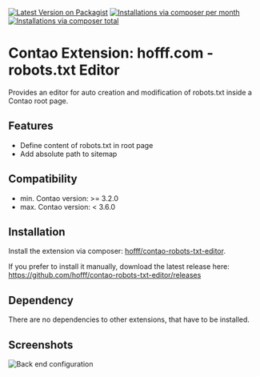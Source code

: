 [![Latest Version on Packagist](http://img.shields.io/packagist/v/hofff/contao-robots-txt-editor.svg?style=flat)](https://packagist.org/packages/hofff/contao-robots-txt-editor)
[![Installations via composer per month](http://img.shields.io/packagist/dm/hofff/contao-robots-txt-editor.svg?style=flat)](https://packagist.org/packages/hofff/contao-robots-txt-editor)
[![Installations via composer total](http://img.shields.io/packagist/dt/hofff/contao-robots-txt-editor.svg?style=flat)](https://packagist.org/packages/hofff/contao-robots-txt-editor)

# Contao Extension: hofff.com - robots.txt Editor

Provides an editor for auto creation and modification of robots.txt inside a Contao root page.


## Features

- Define content of robots.txt in root page
- Add absolute path to sitemap


## Compatibility

- min. Contao version: >= 3.2.0
- max. Contao version: <  3.6.0


## Installation

Install the extension via composer: [hofff/contao-robots-txt-editor](https://packagist.org/packages/hofff/contao-robots-txt-editor).

If you prefer to install it manually, download the latest release here: https://github.com/hofff/contao-robots-txt-editor/releases


## Dependency

There are no dependencies to other extensions, that have to be installed.


## Screenshots

![Back end configuration](screenshot-backend.jpg)

